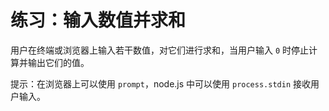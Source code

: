 ﻿# 练习：输入数值并求和

用户在终端或浏览器上输入若干数值，对它们进行求和，当用户输入 `0` 时停止计算并输出它们的值。

提示：在浏览器上可以使用 `prompt`，node.js 中可以使用 `process.stdin` 接收用户输入。 
